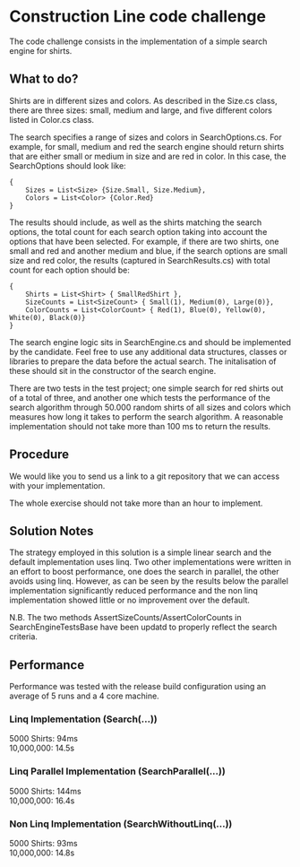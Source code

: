 # Construction Line code challenge

The code challenge consists in the implementation of a simple search engine for shirts.

## What to do?
Shirts are in different sizes and colors. As described in the Size.cs class, there are three sizes: small, medium and large, and five different colors listed in Color.cs class.

The search specifies a range of sizes and colors in SearchOptions.cs. For example, for small, medium and red the search engine should return shirts that are either small or medium in size and are red in color. In this case, the SearchOptions should look like:

```
{
    Sizes = List<Size> {Size.Small, Size.Medium},
    Colors = List<Color> {Color.Red}
}
```

The results should include, as well as the shirts matching the search options, the total count for each search option taking into account the options that have been selected. For example, if there are two shirts, one small and red and another medium and blue, if the search options are small size and red color, the results (captured in SearchResults.cs) with total count for each option should be:
```
{
    Shirts = List<Shirt> { SmallRedShirt },
    SizeCounts = List<SizeCount> { Small(1), Medium(0), Large(0)},
    ColorCounts = List<ColorCount> { Red(1), Blue(0), Yellow(0), White(0), Black(0)}
}
```

The search engine logic sits in SearchEngine.cs and should be implemented by the candidate. Feel free to use any additional data structures, classes or libraries to prepare the data before the actual search. The initalisation of these should sit in the constructor of the search engine.

There are two tests in the test project; one simple search for red shirts out of a total of three, and another one which tests the performance of the search algorithm through 50.000 random shirts of all sizes and colors which measures how long it takes to perform the search algorithm. A reasonable implementation should not take more than 100 ms to return the results.

## Procedure
We would like you to send us a link to a git repository that we can access with your implementation.

The whole exercise should not take more than an hour to implement.

## Solution Notes
The strategy employed in this solution is a simple linear search and the default implementation uses linq. Two other implementations were written in an effort to boost performance, one does the search in parallel, the other avoids using linq. However, as can be seen by the results below the parallel implementation significantly reduced performance and the non linq implementation showed little or no improvement over the default.

N.B. The two methods AssertSizeCounts/AssertColorCounts in SearchEngineTestsBase have been updatd to properly reflect the search criteria. 

## Performance
Performance was tested with the release build configuration using an average of 5 runs and a 4 core machine.

### Linq Implementation (Search(...))

5000 Shirts: 94ms  
10,000,000: 14.5s

### Linq Parallel Implementation (SearchParallel(...))

5000 Shirts: 144ms  
10,000,000: 16.4s

### Non Linq Implementation (SearchWithoutLinq(...))
5000 Shirts: 93ms  
10,000,000: 14.8s